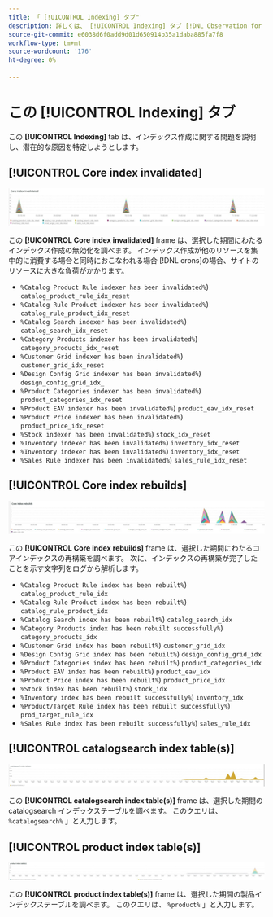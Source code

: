 ```yaml
---
title: 「 [!UICONTROL Indexing] タブ"
description: 詳しくは、 [!UICONTROL Indexing] タブ [!DNL Observation for Adobe Commerce].
source-git-commit: e6038d6f0add9d01d650914b35a1daba885fa7f8
workflow-type: tm+mt
source-wordcount: '176'
ht-degree: 0%

---
```


# この [!UICONTROL Indexing] タブ

この **[!UICONTROL Indexing]** tab は、インデックス作成に関する問題を説明し、潜在的な原因を特定しようとします。

## [!UICONTROL Core index invalidated]

![コアインデックスが無効化されました](../../assets/tools/observation-for-adobe-commerce/indexing-tab-1.jpg)

この **[!UICONTROL Core index invalidated]** frame は、選択した期間にわたるインデックス作成の無効化を調べます。 インデックス作成が他のリソースを集中的に消費する場合と同時におこなわれる場合 [!DNL crons]の場合、サイトのリソースに大きな負荷がかかります。

* `%Catalog Product Rule indexer has been invalidated%`) `catalog_product_rule_idx_reset`
* `%Catalog Rule Product indexer has been invalidated%`) `catalog_rule_product_idx_reset`
* `%Catalog Search indexer has been invalidated%`) `catalog_search_idx_reset`
* `%Category Products indexer has been invalidated%`) `category_products_idx_reset`
* `%Customer Grid indexer has been invalidated%`) `customer_grid_idx_reset`
* `%Design Config Grid indexer has been invalidated%`) `design_config_grid_idx_`
* `%Product Categories indexer has been invalidated%`) `product_categories_idx_reset`
* `%Product EAV indexer has been invalidated%`) `product_eav_idx_reset`
* `%Product Price indexer has been invalidated%`) `product_price_idx_reset`
* `%Stock indexer has been invalidated%`) `stock_idx_reset`
* `%Inventory indexer has been invalidated%`) `inventory_idx_reset`
* `%Inventory indexer has been invalidated%`) `inventory_idx_reset`
* `%Sales Rule indexer has been invalidated%`) `sales_rule_idx_reset`

## [!UICONTROL Core index rebuilds]

![コアインデックスの再構築](../../assets/tools/observation-for-adobe-commerce/indexing-tab-2.jpg)

この **[!UICONTROL Core index rebuilds]** frame は、選択した期間にわたるコアインデックスの再構築を調べます。 次に、インデックスの再構築が完了したことを示す文字列をログから解析します。

* `%Catalog Product Rule index has been rebuilt%`) `catalog_product_rule_idx`
* `%Catalog Rule Product index has been rebuilt%`) `catalog_rule_product_idx`
* `%Catalog Search index has been rebuilt%`) `catalog_search_idx`
* `%Category Products index has been rebuilt successfully%`) `category_products_idx`
* `%Customer Grid index has been rebuilt%`) `customer_grid_idx`
* `%Design Config Grid index has been rebuilt%`) `design_config_grid_idx`
* `%Product Categories index has been rebuilt%`) `product_categories_idx`
* `%Product EAV index has been rebuilt%`) `product_eav_idx`
* `%Product Price index has been rebuilt%`) `product_price_idx`
* `%Stock index has been rebuilt%`) `stock_idx`
* `%Inventory index has been rebuilt successfully%`) `inventory_idx`
* `%Product/Target Rule index has been rebuilt successfully%`) `prod_target_rule_idx`
* `%Sales Rule index has been rebuilt successfully%`) `sales_rule_idx`


## [!UICONTROL catalogsearch index table(s)]

![catalogsearch インデックステーブル](../../assets/tools/observation-for-adobe-commerce/indexing-tab-3.jpg)

この **[!UICONTROL catalogsearch index table(s)]** frame は、選択した期間の catalogsearch インデックステーブルを調べます。 このクエリは、 `%catalogsearch%` 」と入力します。

## [!UICONTROL product index table(s)]

![製品インデックステーブル](../../assets/tools/observation-for-adobe-commerce/indexing-tab-4.jpg)

この **[!UICONTROL product index table(s)]** frame は、選択した期間の製品インデックステーブルを調べます。 このクエリは、 `%product%` 」と入力します。

